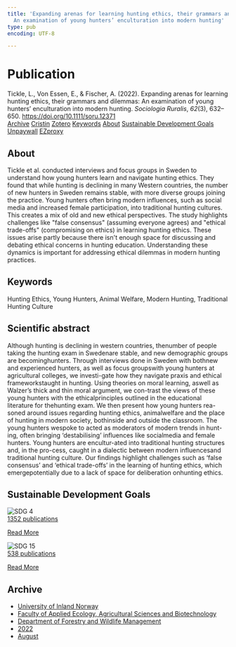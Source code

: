 ```yaml
---
title: 'Expanding arenas for learning hunting ethics, their grammars and dilemmas:
  An examination of young hunters’ enculturation into modern hunting'
type: pub
encoding: UTF-8

---
```

<h1>Publication</h1>
<article id="csl-bib-container-3V6C22T6" class="csl-bib-container">
  <div class="csl-bib-body"> <div class="csl-entry">Tickle, L., Von Essen, E., &#38; Fischer, A. (2022). Expanding arenas for learning hunting ethics, their grammars and dilemmas: An examination of young hunters’ enculturation into modern hunting. <i>Sociologia Ruralis</i>, <i>62</i>(3), 632–650. <a href="https://doi.org/10.1111/soru.12371">https://doi.org/10.1111/soru.12371</a></div> </div>
  <div class="csl-bib-buttons">
    <a href="#taxonomy-article-3V6C22T6" alt="archive" class="csl-bib-button">Archive</a>
    <a href="https://app.cristin.no/results/show.jsf?id=2044983" alt="Cristin" class="csl-bib-button">Cristin</a>
    <a href="http://zotero.org/groups/5881554/items/3V6C22T6" alt="Zotero" class="csl-bib-button">Zotero</a>
    <a href="#keywords-article-3V6C22T6" alt="keywords" class="csl-bib-button">Keywords</a>
    <a href="#about-article-3V6C22T6" alt="about_pub" class="csl-bib-button">About</a>
    <a href="#sdg-article-3V6C22T6" alt="sdg" class="csl-bib-button">Sustainable Development Goals</a>
    <a href="https://onlinelibrary.wiley.com/doi/pdfdirect/10.1111/soru.12371" alt="Unpaywall" class="csl-bib-button">Unpaywall</a>
    <a href="https://onlinelibrary.wiley.com/doi/pdfdirect/10.1111/soru.12371" alt="EZproxy" class="csl-bib-button">EZproxy</a>
  </div>
  <div id="csl-bib-meta-container-3V6C22T6"></div>
</article>
<div id="csl-bib-meta-3V6C22T6" class="csl-bib-meta">
  <article id="about-article-3V6C22T6" class="about_pub-article">
    <h1>About</h1>
    Tickle et al. conducted interviews and focus groups in Sweden to understand how young hunters learn and navigate hunting ethics. They found that while hunting is declining in many Western countries, the number of new hunters in Sweden remains stable, with more diverse groups joining the practice. Young hunters often bring modern influences, such as social media and increased female participation, into traditional hunting cultures. This creates a mix of old and new ethical perspectives. The study highlights challenges like "false consensus" (assuming everyone agrees) and "ethical trade-offs" (compromising on ethics) in learning hunting ethics. These issues arise partly because there isn't enough space for discussing and debating ethical concerns in hunting education. Understanding these dynamics is important for addressing ethical dilemmas in modern hunting practices.
  </article>
  <article id="keywords-article-3V6C22T6" class="keywords-article">
    <h1>Keywords</h1>
    Hunting Ethics, Young Hunters, Animal Welfare, Modern Hunting, Traditional Hunting Culture
  </article>
  <article id="abstract-article-3V6C22T6" class="abstract-article">
    <h1>Scientific abstract</h1>
    Although hunting is declining in western countries, thenumber of people taking the hunting exam in Swedenare stable, and new demographic groups are becominghunters. Through interviews done in Sweden with bothnew and experienced hunters, as well as focus groupswith young hunters at agricultural colleges, we investi-gate how they navigate praxis and ethical frameworkstaught in hunting. Using theories on moral learning, aswell as Walzer’s thick and thin moral argument, we con-trast the views of these young hunters with the ethicalprinciples outlined in the educational literature for thehunting exam. We then present how young hunters rea-soned around issues regarding hunting ethics, animalwelfare and the place of hunting in modern society, bothinside and outside the classroom. The young hunters wespoke to acted as moderators of modern trends in hunt-ing, often bringing ‘destabilising’ influences like socialmedia and female hunters. Young hunters are encultur-ated into traditional hunting structures and, in the pro-cess, caught in a dialectic between modern influencesand traditional hunting culture. Our findings highlight challenges such as ‘false consensus’ and ‘ethical trade-offs’ in the learning of hunting ethics, which emergepotentially due to a lack of space for deliberation onhunting ethics.
  </article>
  <article id="sdg-article-3V6C22T6" class="sdg-article">
    <h1>Sustainable Development Goals</h1>
    <div class="sdg-container"><div id="sdg4" class="sdg">
        <img src="{{< params subfolder >}}images/sdg/sdg04_en.png" class="image" alt="SDG 4">
        <div class="sdg-overlay">
          <a href="{{< params subfolder >}}en/archive/?sdg=4#archive" class="sdg-publication-count"><span>1352</span> publications</a>
          <p><a href="https://sdgs.un.org/goals/goal4" class="sdg-read-more">Read More</a></p>
        </div>
      </div> <div id="sdg15" class="sdg">
        <img src="{{< params subfolder >}}images/sdg/sdg15_en.png" class="image" alt="SDG 15">
        <div class="sdg-overlay">
          <a href="{{< params subfolder >}}en/archive/?sdg=15#archive" class="sdg-publication-count"><span>538</span> publications</a>
          <p><a href="https://sdgs.un.org/goals/goal15" class="sdg-read-more">Read More</a></p>
        </div>
      </div></div>
  </article>
  <article id="taxonomy-article-3V6C22T6" class="taxonomy-article">
    <h1>Archive</h1>
    <ul>
      <li><a href="{{< params subfolder >}}en/archive/?key=3DCRN523">University of Inland Norway</a></li>
      <li><a href="{{< params subfolder >}}en/archive/?key=T77LXH6D">Faculty of Applied Ecology, Agricultural Sciences and Biotechnology</a></li>
      <li><a href="{{< params subfolder >}}en/archive/?key=7TRARPE3">Department of Forestry and Wildlife Management</a></li>
      <li><a href="{{< params subfolder >}}en/archive/?key=H9K9UC39">2022</a></li>
      <li><a href="{{< params subfolder >}}en/archive/?key=V5T9MSBV">August</a></li>
    </ul>
  </article>
</div>
